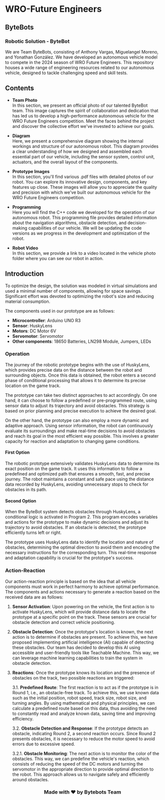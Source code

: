 # WRO-Future Engineers

## ByteBots
### Robotic Solution - ByteBot  

We are Team ByteBots, consisting of Anthony Vargas, Miguelangel Moreno, and Yonathan González. We have developed an autonomous vehicle model to compete in the 2024 season of WRO Future Engineers. This repository houses a wide range of engineering resources related to our autonomous vehicle, designed to tackle challenging speed and skill tests.

## Contents

* **Team Photo**  
  In this section, we present an official photo of our talented ByteBot team. This image captures the spirit of collaboration and dedication that has led us to develop a high-performance autonomous vehicle for the WRO Future Engineers competition. Meet the faces behind the project and discover the collective effort we've invested to achieve our goals.

* **Diagram**  
  Here, we present a comprehensive diagram showing the internal workings and structure of our autonomous robot. This diagram provides a clear understanding of how we designed and assembled each essential part of our vehicle, including the sensor system, control unit, actuators, and the overall layout of the components.

* **Prototype Images**  
  In this section, you'll find various .pdf files with detailed photos of our robot. You can explore its innovative design, components, and key features up close. These images will allow you to appreciate the quality and precision with which we've built our autonomous vehicle for the WRO Future Engineers competition.

* **Programming**  
  Here you will find the C++ code we developed for the operation of our autonomous robot. This programming file provides detailed information about the navigation algorithms, obstacle detection, and decision-making capabilities of our vehicle. We will be updating the code versions as we progress in the development and optimization of the robot.

* **Robot Video**  
  In this section, we provide a link to a video located in the vehicle photo folder where you can see our robot in action.

## Introduction

To optimize the design, the solution was modeled in virtual simulations and used a minimal number of components, allowing for space savings. Significant effort was devoted to optimizing the robot's size and reducing material consumption.

The components used in our prototype are as follows:

- **Microcontroller**: Arduino UNO R3
- **Sensor**: HuskyLens
- **Motors**: DC Motor 6V
- **Servomotor**: Servomotor
- **Other components**: 18650 Batteries, LN298 Module, Jumpers, LEDs

### Operation

The journey of the robotic prototype begins with the use of HuskyLens, which provides precise data on the distance between the robot and surrounding objects. Once this data is obtained, the robot enters a second phase of conditional processing that allows it to determine its precise location on the game track.

The prototype can take two distinct approaches to act accordingly. On one hand, it can choose to follow a predefined or pre-programmed route, using sensor data to adjust its trajectory and avoid obstacles. This strategy is based on prior planning and precise execution to achieve the desired goal.

On the other hand, the prototype can also employ a more dynamic and adaptive approach. Using sensor information, the robot can continuously evaluate its surroundings and make real-time decisions to avoid obstacles and reach its goal in the most efficient way possible. This involves a greater capacity for reaction and adaptation to changing game conditions.

#### First Option

The robotic prototype extensively validates HuskyLens data to determine its exact position on the game track. It uses this information to follow a predefined and optimized path that ensures a smooth, fast, and precise journey. The robot maintains a constant and safe pace using the distance data recorded by HuskyLens, avoiding unnecessary stops to check for obstacles in its path.

#### Second Option

When the ByteBot system detects obstacles through HuskyLens, a conditional logic is activated in Program 2. This program encodes variables and actions for the prototype to make dynamic decisions and adjust its trajectory to avoid obstacles. If an obstacle is detected, the prototype efficiently turns left or right.

The prototype uses HuskyLens data to identify the location and nature of obstacles, determining the optimal direction to avoid them and encoding the necessary instructions for the corresponding turn. This real-time response and adaptation capability is crucial for the prototype's success.

### Action-Reaction

Our action-reaction principle is based on the idea that all vehicle components must work in perfect harmony to achieve optimal performance. The components and actions necessary to generate a reaction based on the received data are as follows:

1. **Sensor Activation**: Upon powering on the vehicle, the first action is to activate HuskyLens, which will provide distance data to locate the prototype at a specific point on the track. These sensors are crucial for obstacle detection and correct vehicle positioning.

2. **Obstacle Detection**: Once the prototype's location is known, the next action is to determine if obstacles are present. To achieve this, we have proposed implementing artificial intelligence (AI) capable of detecting these obstacles. Our team has decided to develop this AI using accessible and user-friendly tools like Teachable Machine. This way, we can leverage machine learning capabilities to train the system in obstacle detection.

3. **Reactions**: Once the prototype knows its location and the presence of obstacles on the track, two possible reactions are triggered:

   3.1. **Predefined Route**: The first reaction is to act as if the prototype is in Round 1, i.e., an obstacle-free track. To achieve this, we use known data such as the initial position, robot speed, track size, robot size, and turning angles. By using mathematical and physical principles, we can calculate a predefined route based on this data, thus avoiding the need to constantly read and analyze known data, saving time and improving efficiency.

   3.2. **Obstacle Detection and Response**: If the prototype detects an obstacle, indicating Round 2, a second reaction occurs. Since Round 2 presents obstacles, it is necessary to reduce the motor speed to avoid errors due to excessive speed.

      3.2.1. **Obstacle Monitoring**: The next action is to monitor the color of the obstacles. This way, we can predefine the vehicle's reaction, which consists of reducing the speed of the DC motors and turning the servomotor in the appropriate direction to provide optimal direction to the robot. This approach allows us to navigate safely and efficiently around obstacles.

<div align="center">

### Made with ❤️ by Bytebots Team

</div>
